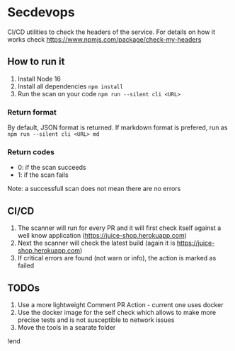 # Secdevops

CI/CD utilities to check the headers of the service. For details on how it works check https://www.npmjs.com/package/check-my-headers 

## How to run it

1. Install Node 16
1. Install all dependencies `npm install`
1. Run the scan on your code `npm run --silent cli <URL>`

### Return format
By default, JSON format is returned. If markdown format is prefered, run as `npm run --silent cli <URL> md`

### Return codes
- 0: if the scan succeeds
- 1: if the scan fails

Note: a successfull scan does not mean there are no errors

## CI/CD
1. The scanner will run for every PR and it will first check itself against a well know application (https://juice-shop.herokuapp.com)
1. Next the scanner will check the latest build (again it is https://juice-shop.herokuapp.com)
1. If critical errors are found (not warn or info), the action is marked as failed

## TODOs
1. Use a more lightweight Comment PR Action - current one uses docker
1. Use the docker image for the self check which allows to make more precise tests and is not susceptible to network issues
1. Move the tools in a searate folder

!end
